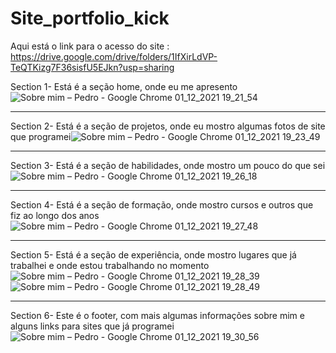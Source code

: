 # Site_portfolio_kick
Aqui está o link para o acesso do site : https://drive.google.com/drive/folders/1IfXirLdVP-TeQTKizg7F36sisfU5EJkn?usp=sharing

Section 1- Está é a seção home, onde eu me apresento
![Sobre mim – Pedro - Google Chrome 01_12_2021 19_21_54](https://user-images.githubusercontent.com/74620116/144323987-033859b3-6da2-420d-8913-f2324ff720bc.png)

-----------------------------------------------------------------------------------------------------------------------------------------------------------------------------------

Section 2- Está é a seção de projetos, onde eu mostro algumas fotos de site que programei![Sobre mim – Pedro - Google Chrome 01_12_2021 19_23_49](https://user-images.githubusercontent.com/74620116/144323921-ed0b36aa-9b15-4170-b544-fe29033910f9.png)

-----------------------------------------------------------------------------------------------------------------------------------------------------------------------------------

Section 3- Está é a seção de habilidades, onde mostro um pouco do que sei 
![Sobre mim – Pedro - Google Chrome 01_12_2021 19_26_18](https://user-images.githubusercontent.com/74620116/144324195-d60e898f-3262-42b8-aacb-a2c673924e7b.png)

-----------------------------------------------------------------------------------------------------------------------------------------------------------------------------------

Section 4- Está é a seção de formação, onde mostro cursos e outros que fiz ao longo dos anos
![Sobre mim – Pedro - Google Chrome 01_12_2021 19_27_48](https://user-images.githubusercontent.com/74620116/144324322-f157dd0b-73bb-4689-b05c-4c1b50e69f24.png)

-----------------------------------------------------------------------------------------------------------------------------------------------------------------------------------

Section 5- Está é a seção de experiência, onde mostro lugares que já trabalhei e onde estou trabalhando no momento
![Sobre mim – Pedro - Google Chrome 01_12_2021 19_28_39](https://user-images.githubusercontent.com/74620116/144324517-713b4184-19e4-4917-97a1-58f63acdf480.png)
![Sobre mim – Pedro - Google Chrome 01_12_2021 19_28_49](https://user-images.githubusercontent.com/74620116/144324523-a93f69b6-f959-49c5-b0f4-5d7439b56072.png)

-----------------------------------------------------------------------------------------------------------------------------------------------------------------------------------

Section 6- Este é o footer, com mais algumas informações sobre mim e alguns links para sites que já programei 
![Sobre mim – Pedro - Google Chrome 01_12_2021 19_30_56](https://user-images.githubusercontent.com/74620116/144324649-fa1a19da-e9ae-434e-a8fd-737cded77e74.png)
